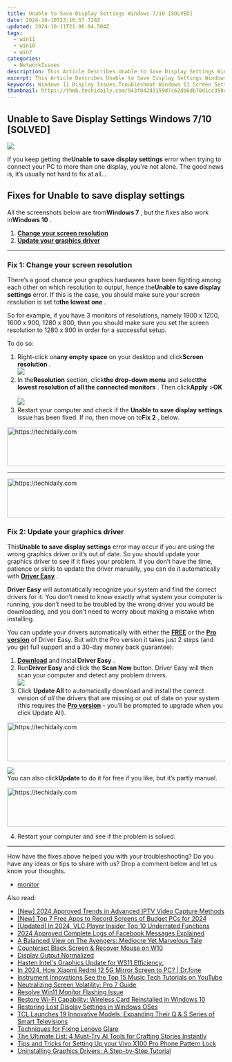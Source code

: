 ```yaml
---
title: Unable to Save Display Settings Windows 7/10 [SOLVED]
date: 2024-10-10T23:16:57.728Z
updated: 2024-10-11T21:06:04.504Z
tags:
  - win11
  - win10
  - win7
categories:
  - NetworkIssues
description: This Article Describes Unable to Save Display Settings Windows 7/10 [SOLVED]
excerpt: This Article Describes Unable to Save Display Settings Windows 7/10 [SOLVED]
keywords: Windows 11 Display Issues,Troubleshoot Windows 11 Screen Settings,How To Fix Display Settings on Windows 11,Windows 11 Screen Configuration Tips,Solve Windows Display Settings Hidden Issue,Windows 11 Display Settings Troubleshooting,Windows 11 Screen Settings Fix Guide
thumbnail: https://thmb.techidaily.com/943f842d3159d7c62db6db70d1cc358ee65b1b4726dfe5cba10ba2bbf753775f.jpg
---
```


## Unable to Save Display Settings Windows 7/10 [SOLVED]

![](https://images.drivereasy.com/wp-content/uploads/2018/10/img_5bd02e58a9310.jpg)

 If you keep getting the**Unable to save display settings** error when trying to connect your PC to more than one display, you’re not alone. The good news is, it’s usually not hard to fix at all…

## Fixes for Unable to save display settings

 All the screenshots below are from**Windows 7** , but the fixes also work in**Windows 10** .

1. [**Change your screen resolution**](#F1)
2. [**Update your graphics driver**](#F2)

---

### Fix 1: Change your screen resolution

 There’s a good chance your graphics hardwares have been fighting among each other on which resolution to output, hence the**Unable to save display settings** error. If this is the case, you should make sure your screen resolution is set to**the lowest one** .

 So for example, if you have 3 monitors of resolutions, namely 1900 x 1200, 1600 x 900, 1280 x 800, then you should make sure you set the screen resolution to 1280 x 800 in order for a successful setup.

To do so:

1. Right-click on**any empty space** on your desktop and click**Screen resolution** .  
![](https://images.drivereasy.com/wp-content/uploads/2018/10/img_5bd0327f8f399.jpg)
2. In the**Resolution** section, click**the drop-down menu** and select**the lowest resolution of all the connected monitors** . Then click**Apply** \>**OK** .  
![](https://images.drivereasy.com/wp-content/uploads/2018/10/img_5bd0337e4c82a.jpg)
3. Restart your computer and check if the **Unable to save display settings** issue has been fixed. If no, then move on to**Fix 2** , below.

<!-- affiliate ads begin -->
<a href="https://unicoeye.pxf.io/c/5597632/2134497/18498" target="_top" id="2134497">
  <img src="//a.impactradius-go.com/display-ad/18498-2134497" border="0" alt="https://techidaily.com" width="728" height="90"/>
</a>
<img height="0" width="0" src="https://unicoeye.pxf.io/i/5597632/2134497/18498" style="position:absolute;visibility:hidden;" border="0" />
<!-- affiliate ads end -->

---

<!-- affiliate ads begin -->
<a href="https://unicoeye.pxf.io/c/5597632/2134229/18498" target="_top" id="2134229">
  <img src="//a.impactradius-go.com/display-ad/18498-2134229" border="0" alt="https://techidaily.com" width="728" height="90"/>
</a>
<img height="0" width="0" src="https://unicoeye.pxf.io/i/5597632/2134229/18498" style="position:absolute;visibility:hidden;" border="0" />
<!-- affiliate ads end -->

### Fix 2: Update your graphics driver

 This**Unable to save display settings** error may occur if you are using the wrong  graphics  driver or it’s out of date. So you should update your graphics driver  to see if it fixes your problem. If you don’t have the time, patience or skills to update the driver manually, you can do it automatically with **[Driver Easy](https://tools.techidaily.com/drivereasy/download/)** .

**Driver Easy** will automatically recognize your system and find the correct drivers for it. You don’t need to know exactly what system your computer is running, you don’t need to be troubled by the wrong driver you would be downloading, and you don’t need to worry about making a mistake when installing.

 You can update your drivers automatically with either the **[FREE](https://tools.techidaily.com/drivereasy/download/)**  or the **[Pro version](https://tools.techidaily.com/drivereasy/download/)**  of Driver Easy. But with the Pro version it takes just 2 steps (and you get full support and a 30-day money back guarantee):

1. [**Download**](https://tools.techidaily.com/drivereasy/download/) and install**Driver Easy** .
2. Run**Driver Easy** and click the **Scan Now** button. Driver Easy will then scan your computer and detect any problem drivers.  
![](https://images.drivereasy.com/wp-content/uploads/2018/10/img_5bd037a514d66.jpg)
3. Click **Update All** to automatically download and install the correct version of _all_ the drivers that are missing or out of date on your system (this requires the **[Pro version](https://tools.techidaily.com/drivereasy/download/)**  – you’ll be prompted to upgrade when you click Update All).  

<!-- affiliate ads begin -->
<a href="https://appsumo.8odi.net/c/5597632/2144297/7443" target="_top" id="2144297">
  <img src="//a.impactradius-go.com/display-ad/7443-2144297" border="0" alt="https://techidaily.com" width="600" height="90"/>
</a>
<img height="0" width="0" src="https://appsumo.8odi.net/i/5597632/2144297/7443" style="position:absolute;visibility:hidden;" border="0" />
<!-- affiliate ads end -->

![](https://images.drivereasy.com/wp-content/uploads/2018/10/img_5bd037b383fd5.jpg)  
 You can also click**Update** to do it for free if you like, but it’s partly manual.

<!-- affiliate ads begin -->
<a href="https://appsumo.8odi.net/c/5597632/2105870/7443" target="_top" id="2105870">
  <img src="//a.impactradius-go.com/display-ad/7443-2105870" border="0" alt="https://techidaily.com" width="728" height="90"/>
</a>
<img height="0" width="0" src="https://appsumo.8odi.net/i/5597632/2105870/7443" style="position:absolute;visibility:hidden;" border="0" />
<!-- affiliate ads end -->

4. Restart your computer and see if the problem is solved.

---

 How have the fixes above helped you with your troubleshooting? Do you have any ideas or tips to share with us? Drop a comment below and let us know your thoughts.

* [monitor](https://tools.techidaily.com/drivereasy/download/)

<ins class="adsbygoogle"
     style="display:block"
     data-ad-format="autorelaxed"
     data-ad-client="ca-pub-7571918770474297"
     data-ad-slot="1223367746"></ins>

<ins class="adsbygoogle"
     style="display:block"
     data-ad-client="ca-pub-7571918770474297"
     data-ad-slot="8358498916"
     data-ad-format="auto"
     data-full-width-responsive="true"></ins>

<span class="atpl-alsoreadstyle">Also read:</span>
<div><ul>
<li><a href="https://desktop-recording.techidaily.com/new-2024-approved-trends-in-advanced-iptv-video-capture-methods/"><u>[New] 2024 Approved Trends in Advanced IPTV Video Capture Methods</u></a></li>
<li><a href="https://screen-capture.techidaily.com/new-top-7-free-apps-to-record-screens-of-budget-pcs-for-2024/"><u>[New] Top 7 Free Apps to Record Screens of Budget PCs for 2024</u></a></li>
<li><a href="https://vp-tips.techidaily.com/updated-in-2024-vlc-player-insider-top-10-underrated-functions/"><u>[Updated] In 2024, VLC Player Insider Top 10 Underrated Functions</u></a></li>
<li><a href="https://remote-screen-capture.techidaily.com/2024-approved-complete-logs-of-facebook-messages-explained/"><u>2024 Approved Complete Logs of Facebook Messages Explained</u></a></li>
<li><a href="https://buynow-info.techidaily.com/a-balanced-view-on-the-avengers-mediocre-yet-marvelous-tale/"><u>A Balanced View on The Avengers: Mediocre Yet Marvelous Tale</u></a></li>
<li><a href="https://network-issues.techidaily.com/counteract-black-screen-and-recover-mouse-on-w10/"><u>Counteract Black Screen & Recover Mouse on W10</u></a></li>
<li><a href="https://network-issues.techidaily.com/display-output-normalized/"><u>Display Output Normalized</u></a></li>
<li><a href="https://network-issues.techidaily.com/1719974766895-hasten-intels-graphics-update-for-ws11-efficiency/"><u>Hasten Intel's Graphics Update for WS11 Efficiency.</u></a></li>
<li><a href="https://screen-mirror.techidaily.com/in-2024-how-xiaomi-redmi-12-5g-mirror-screen-to-pc-drfone-by-drfone-android/"><u>In 2024, How Xiaomi Redmi 12 5G Mirror Screen to PC? | Dr.fone</u></a></li>
<li><a href="https://youtube-video-recordings.techidaily.com/instrument-innovations-see-the-top-15-music-tech-tutorials-on-youtube/"><u>Instrument Innovations See the Top 15 Music Tech Tutorials on YouTube</u></a></li>
<li><a href="https://network-issues.techidaily.com/neutralizing-screen-volatility-pro-7-guide/"><u>Neutralizing Screen Volatility: Pro 7 Guide</u></a></li>
<li><a href="https://network-issues.techidaily.com/resolve-win11-monitor-flashing-issue/"><u>Resolve Win11 Monitor Flashing Issue</u></a></li>
<li><a href="https://network-issues.techidaily.com/restore-wi-fi-capability-wireless-card-reinstalled-in-windows-10/"><u>Restore Wi-Fi Capability: Wireless Card Reinstalled in Windows 10</u></a></li>
<li><a href="https://network-issues.techidaily.com/restoring-lost-display-settings-in-windows-oses/"><u>Restoring Lost Display Settings in Windows OSes</u></a></li>
<li><a href="https://techtrends.techidaily.com/tcl-launches-19-innovative-models-expanding-their-q-and-s-series-of-smart-televisions/"><u>TCL Launches 19 Innovative Models, Expanding Their Q & S Series of Smart Televisions</u></a></li>
<li><a href="https://network-issues.techidaily.com/techniques-for-fixing-lenovo-glare/"><u>Techniques for Fixing Lenovo Glare</u></a></li>
<li><a href="https://tech-hub.techidaily.com/the-ultimate-list-4-must-try-ai-tools-for-crafting-stories-instantly/"><u>The Ultimate List: 4 Must-Try AI Tools for Crafting Stories Instantly</u></a></li>
<li><a href="https://android-unlock.techidaily.com/tips-and-tricks-for-setting-up-your-vivo-x100-pro-phone-pattern-lock-by-drfone-android/"><u>Tips and Tricks for Setting Up your Vivo X100 Pro Phone Pattern Lock</u></a></li>
<li><a href="https://network-issues.techidaily.com/uninstalling-graphics-drivers-a-step-by-step-tutorial/"><u>Uninstalling Graphics Drivers: A Step-by-Step Tutorial</u></a></li>
</ul></div>

